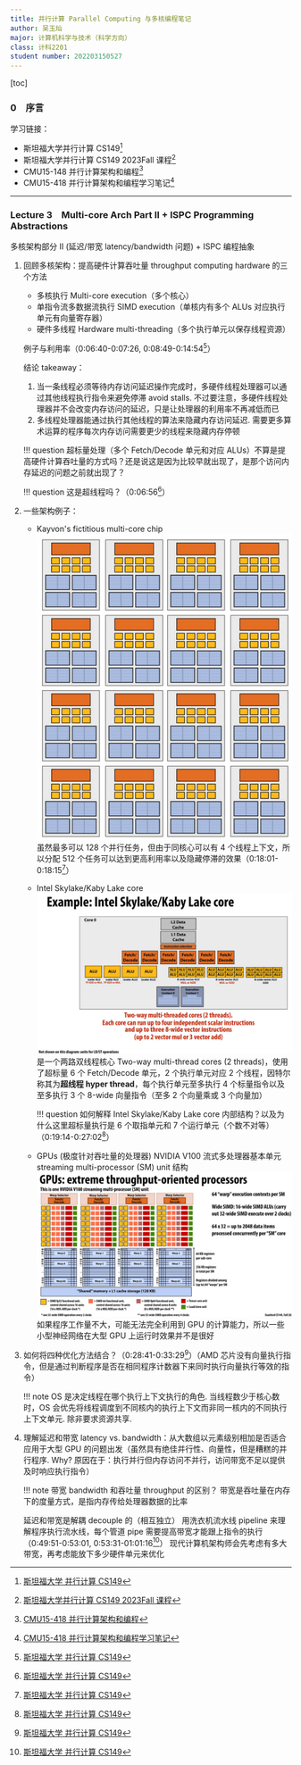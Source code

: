 ```yaml
---
title: 并行计算 Parallel Computing 与多核编程笔记
author: 吴玉灿
major: 计算机科学与技术（科学方向）
class: 计科2201
student number: 202203150527
---
```


[toc]

### 0&emsp;序言

学习链接：

- 斯坦福大学并行计算 CS149[^cs149]
  [^cs149]: [斯坦福大学 并行计算 CS149](<https://www.bilibili.com/video/BV1du17YfE5G/?spm_id_from=333.337.search-card.all.click&vd_source=8801f3e4d0f4778e3d5e4110b67c5842>)
- 斯坦福大学并行计算 CS149 2023Fall 课程[^cs149-2023Fall]
  [^cs149-2023Fall]: [斯坦福大学并行计算 CS149 2023Fall 课程](<https://gfxcourses.stanford.edu/cs149/fall23>)
- CMU15-148 并行计算架构和编程[^cmu15-418]
  [^cmu15-418]: [CMU15-418 并行计算架构和编程](<https://www.bilibili.com/video/BV1Xz4y1p7ZN/?vd_source=8801f3e4d0f4778e3d5e4110b67c5842>)
- CMU15-418 并行计算架构和编程学习笔记[^cmu15-418note]
  [^cmu15-418note]: [CMU15-418 并行计算架构和编程学习笔记](<https://blog.mizuki.fun/posts/a237868c.html>)

<!-- ---

### Lecture 1&emsp;Why Parallelism? Why Efficiency?

为什么并行计算？为什么优化效率？

1. 并行优化效率：多核同时计算但是沟通时会消耗效率，可以在计算时就预备和同时沟通（0:12:27-0:13:26[^cs149]）
2. 加速比 Speedup 式子（0:13:39[^cs149]），降低沟通是最难的部分
    ![alt text](img/image.png)
3. 课程主题：
    1. 设计和编写并行程序
        ![alt text](img/image-1.png)
    2. 理解并行计算机硬件是如何工作和实现的
        ![alt text](img/image-2.png)
    3. 关注效率. 要注意 FAST != EFFICIENT!
        ![alt text](img/image-3.png)

        !!! question 为什么 FAST != EFFICIENT？快但效率低的例子是什么？这里的 “快” 是指什么对象？

4. 什么是程序、处理器？处理器、程序、指令之间的关系？现代处理器的结构：控制单元 Fetch/Decode、运算单元 ALU (Execution Unit)、运行上下文 Execution Context.
5. 并行要对应程序的顺序：指令周期、并行计算，Instruction Level Parallelism (ILP) 例子：依赖图（0:50:17-0:54:10[^cs149]）
    ![alt text](img/image-4.png)
    超标量执行 Superscalar execution

    !!! note 什么是超标量执行？？为什么引入超标量执行？
        表明只执行一条指令，但实际上却提前执行了后几条指令.
        因为程序可以并行化，上下相邻的几条命令可能是相互独立的，此时可以同时获取和执行，但如果有依赖，则无法发挥出超标量执行的效果.

6. 比起增加时钟频率，更好的优化效率方式是多核并行计算
7. 高效率处理通常归结于访问数据效率：术语 Terminology：内存传输延迟 Memory access latency、缓存 Cache、最近最少使用替换策略 Least Recently Used (LRU) replacement policy

    !!! todo 替换策略合集

!!! todo 术语解释
    1. 程序 Program
    2. 指令 Instruction
    3. 处理器 Processor
    4. 指令周期
    5. 并行计算 Parallel programming
    6. 超标量执行 Superscalar execution
    7. 粒度 Granularity
    8. 内存传输延迟 Memory access latency
    9. 缓存 Cache

---

### Lecture 2&emsp;A Modern Multi-Core Processor

现代多核处理器

1. 回顾：程序、处理器、内存：缓存 cache：
    - 击中 hit、冷未击中 cold miss、容量未击中 capacity miss、冲突未击中 conflict miss；
    - two forms of "data locality": 空间局部性 Spatial locality (预加载 preloads 同一行 lines 的**不同地址**的数据，即映射方式的不同会效果不同) and 时间局部性 Temporal locality (重复访问**相同地址**).
    - 三级缓存与绕过缓存（事实上只是为了避免污染中间的缓存而非能减少延迟）
2. 主要内容：
    1. 从软件工程师的角度理解计算机架构
    2. 现代处理器架构如何达到高吞吐量（并行计算的三个主要思想）：
        - 俩个关键并行执行（多核 multi-core、SIMD parallel execution）
        - 对内存访问延迟挑战的解决（多线程 multi-threading）
    3. 理解和优化并行程序的执行、获得对能从高速并行机器中得到什么收益的直觉
3. 如何逐步增加处理器的处理能力：对 $\sin x$ 求值例子的逐步并行化（0:27:54[^cs149]）
    - 简单处理器 very simple processor (0:30:39[^cs149])
      ![alt text](img/image-5.png)
    - 超标量处理器 superscalar processor (0:31:44[^cs149])
      ![alt text](img/image-6.png)
    - 前多核期处理器 pre multi-core era processor (0:33:11[^cs149])
      ![alt text](img/image-7.png)
    - 多核期处理器 Multi-core era processor
      - (Idea #1: multi-core: 添加更多核心 add more cores. 0:33:58[^cs149])
        ![alt text](img/image-8.png)
      - (Idea #2: SIMD: 单指令流多数据流处理器 (xmm 寄存器) Simgle instruction, multiple data processor. 0:46:41-0:52:22[^cs149])：同一核心内的 ALUs 只能同时运行同一条指令，条件下会等待 / 屏蔽 mask off（0:55:15[^cs149]），连贯执行 coherent execution 和发散执行 divergent execution
        ![alt text](img/image-9.png)

        !!! question `immintric.h` 库以及 **AVX 内在宏 intrinsic macro** 是什么？

    - 混合处理器 Mixed-core processor（1:05:06[^cs149]）：搭配使用超标量、SIMD、多核
      ![alt text](img/image-11.png)
    - 多核处理器架构下的内存访问 (Idea #3: multi-threading: 更多小的或大的上下文以达到高或低减停滞能力 more small or large contexts (high or low latency hiding ability))
      ![alt text](img/image-10.png)
      内存内除了有缓存还有预取 prefetch 的方式来减少停滞 reduce stalls (hides latency)（1:09:24[^cs149]），并行处理下如果缓存内无数据且不好预测时，多处理器会在内存访问等待上花费很长时间，由此用同核心多线程交错处理 interleave processing of multi-threads on the same core 来减缓停滞（即同一核心在某一线程阻塞时去工作另一线程任务）（处理器利用率 100%，同一线程延迟会更长. 1:15:25[^cs149]）

      !!! question 同核心多线程交错处理和操作系统内的线程状态切换是同一内容吗？
          似乎不是 -->

---

### Lecture 3&emsp;Multi-core Arch Part II + ISPC Programming Abstractions

多核架构部分 II (延迟/带宽 latency/bandwidth 问题) + ISPC 编程抽象

1. 回顾多核架构：提高硬件计算吞吐量 throughput computing hardware 的三个方法
    - 多核执行 Multi-core execution（多个核心）
    - 单指令流多数据流执行 SIMD execution（单核内有多个 ALUs 对应执行单元有向量寄存器）
    - 硬件多线程 Hardware multi-threading（多个执行单元以保存线程资源）

    例子与利用率（0:06:40-0:07:26, 0:08:49-0:14:54[^cs149]）

    结论 takeaway：

    1. 当一条线程必须等待内存访问延迟操作完成时，多硬件线程处理器可以通过其他线程执行指令来避免停滞 avoid stalls.
        不过要注意，多硬件线程处理器并不会改变内存访问的延迟，只是让处理器的利用率不再减低而已
    2. 多线程处理器能通过执行其他线程的算法来隐藏内存访问延迟.
        需要更多算术运算的程序每次内存访问需要更少的线程来隐藏内存停顿

    !!! question 超标量处理（多个 Fetch/Decode 单元和对应 ALUs）不算是提高硬件计算吞吐量的方式吗？还是说这是因为比较早就出现了，是那个访问内存延迟的问题之前就出现了？

    !!! question 这是超线程吗？（0:06:56[^cs149]）

2. 一些架构例子：
    - Kayvon's fictitious multi-core chip
      ![alt text](img/image-12.png)
      虽然最多可以 128 个并行任务，但由于同核心可以有 4 个线程上下文，所以分配 512 个任务可以达到更高利用率以及隐藏停滞的效果（0:18:01-0:18:15[^cs149]）
    - Intel Skylake/Kaby Lake core
      ![alt text](img/image-13.png)
      是一个两路双线程核心 Two-way multi-thread cores (2 threads)，使用了超标量 6 个 Fetch/Decode 单元，2 个执行单元对应 2 个线程，因特尔称其为**超线程 hyper thread**，每个执行单元至多执行 4 个标量指令以及至多执行 3 个 8-wide 向量指令（至多 2 个向量乘或 3 个向量加）

      !!! question 如何解释 Intel Skylake/Kaby Lake core 内部结构？以及为什么这里超标量执行是 6 个取指单元和 7 个运行单元（个数不对等）（0:19:14-0:27:02[^cs149]）

    - GPUs (极度针对吞吐量的处理器) NVIDIA V100 流式多处理器基本单元 streaming multi-processor (SM) unit 结构
      ![alt text](img/image-14.png)
      如果程序工作量不大，可能无法完全利用到 GPU 的计算能力，所以一些小型神经网络在大型 GPU 上运行时效果并不是很好
3. 如何将四种优化方法结合？（0:28:41-0:33:29[^cs149]）（AMD 芯片没有向量执行指令，但是通过判断程序是否在相同程序计数器下来同时执行向量执行等效的指令）

    !!! note OS 是决定线程在哪个执行上下文执行的角色. 当线程数少于核心数时，OS 会优先将线程调度到不同核内的执行上下文而非同一核内的不同执行上下文单元. 除非要求资源共享.

4. 理解延迟和带宽 latency vs. bandwidth：从大数组以元素级别相加是否适合应用于大型 GPU 的问题出发（虽然具有绝佳并行性、向量性，但是糟糕的并行程序. Why? 原因在于：执行并行但内存访问不并行，访问带宽不足以提供及时响应执行指令）

    !!! note 带宽 bandwidth 和吞吐量 throughput 的区别？
        带宽是吞吐量在内存下的度量方式，是指内存传给处理器数据的比率

    延迟和带宽是解耦 decouple 的（相互独立）
    用洗衣机流水线 pipeline 来理解程序执行流水线，每个管道 pipe 需要提高带宽才能跟上指令的执行（0:49:51-0:53:01, 0:53:31-01:01:16[^cs149]）
    现代计算机架构师会先考虑有多大带宽，再考虑能放下多少硬件单元来优化

<!-- ---

### Lecture 4&emsp;Parallel Programming Basics

---

### Lecture 5&emsp;Performance Optimization I: Work Distribution Scheduling

---

### Lecture 6&emsp;Performance Optimization II: Locality, Communication and Content

---

### Lecture 7&emsp;GPU Architecture and CUDA Programming

---

### Lecture 8&emsp;Data-Parallel Thinking

---

### Lecture 9&emsp;Distributed Data-Parallel Computing Using Spark

---

### Lecture 10&emsp;Efficiently Evaluating DNNS on GPUs

---

### Lecture 11&emsp;Cache Coherence

---

### Lecture 12&emsp;Memory Consistency

---

### Lecture 13&emsp;Fine-Grained Synchronization and Lock-Free Programming

---

### Lecture 14&emsp;Midterm Review

---

### Lecture 15&emsp;Domain Specific Programming Languages

---

### Lecture 16&emsp;Transactional Memory 1

---

### Lecture 17&emsp;Transaction Memory 2

---

### Lecture 18&emsp;Hardware Specialization

---

### Lecture 19&emsp;Accessing Memory + Course Wrap Up -->
